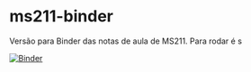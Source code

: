 # ms211-binder

Versão para Binder das notas de aula de MS211. Para rodar é s

[![Binder](https://mybinder.org/badge_logo.svg)](https://mybinder.org/v2/gh/pjssilva/ms211-binder/HEAD)
